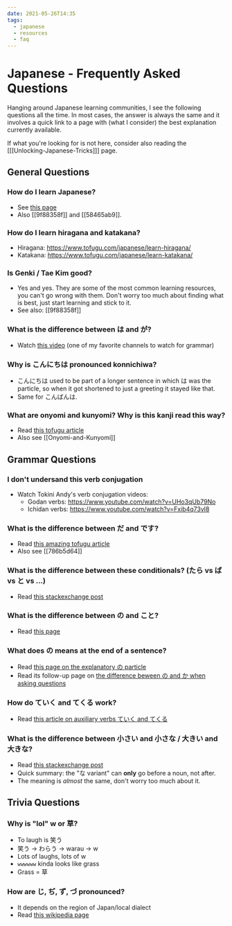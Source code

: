 ```yaml
---
date: 2021-05-26T14:35
tags:
  - japanese
  - resources
  - faq
---
```


# Japanese - Frequently Asked Questions

Hanging around Japanese learning communities, I see the following questions all
the time. In most cases, the answer is always the same and it involves a quick
link to a page with (what I consider) the best explanation currently available.

If what you're looking for is not here, consider also reading the
[[[Unlocking-Japanese-Tricks]]] page.

## General Questions

### How do I learn Japanese?

 * See [this page](https://github.com/EngJpDiscordExchange/Awesome-Japanese/blob/master/readme.md#beginner-guide)
 * Also [[9f88358f]] and [[58465ab9]].

### How do I learn hiragana and katakana?

 * Hiragana: https://www.tofugu.com/japanese/learn-hiragana/
 * Katakana: https://www.tofugu.com/japanese/learn-katakana/

### Is Genki / Tae Kim good?

 * Yes and yes. They are some of the most common learning resources, you can't
   go wrong with them. Don't worry too much about finding what is best, just
   start learning and stick to it.
 * See also: [[9f88358f]]

### What is the difference between は and が?

 * Watch [this video](https://youtu.be/FknmUij6ZIk) (one of my favorite channels to watch for grammar)

### Why is こんにちは pronounced konnichiwa?

 * こんにちは used to be part of a longer sentence in which は was the particle,
   so when it got shortened to just a greeting it stayed like that.
 * Same for こんばんは.

### What are onyomi and kunyomi? Why is this kanji read this way?

 * Read [this tofugu article](https://www.tofugu.com/japanese/onyomi-kunyomi/)
 * Also see [[Onyomi-and-Kunyomi]]


## Grammar Questions

### I don't undersand this verb conjugation

 * Watch Tokini Andy's verb conjugation videos:
   * Godan verbs: https://www.youtube.com/watch?v=UHo3qUb79No
   * Ichidan verbs: https://www.youtube.com/watch?v=Fxib4q73vl8

### What is the difference between だ and です?

 * Read [this amazing tofugu article](https://www.tofugu.com/japanese/da-vs-desu-in-real-life/)
 * Also see [[786b5d64]]

### What is the difference between these conditionals?  (たら vs ば vs と vs ...)

 * Read [this stackexchange post](https://japanese.stackexchange.com/questions/393/differences-among-%E3%81%9F%E3%82%89-%E3%81%AA%E3%82%89-%E3%82%93%E3%81%A0%E3%81%A3%E3%81%9F%E3%82%89-%E3%81%88%E3%81%B0-etc)

### What is the difference between の and こと?

 * Read [this page](https://www.wasabi-jpn.com/japanese-grammar/nominalizers-koto-and-no/)

### What does の means at the end of a sentence?

 * Read [this page on the explanatory の particle](https://www.wasabi-jpn.com/japanese-grammar/explanatory-noda/)
 * Read its follow-up page on [the difference beween の and か when asking questions](https://www.wasabi-jpn.com/japanese-grammar/question-markers/)

### How do ていく and てくる work?

 * Read [this article on auxiliary verbs ていく and てくる](https://www.wasabi-jpn.com/japanese-grammar/helping-verbs/)

### What is the difference between 小さい and 小さな / 大きい and 大きな?

 * Read [this stackexchange post](https://japanese.stackexchange.com/questions/6675/adjectives-functioning-both-as-%e3%82%a4-and-%e3%83%8a-adjective)
 * Quick summary: the "な variant" can **only** go before a noun, not after.
 * The meaning is *almost* the same, don't worry too much about it.

## Trivia Questions

### Why is "lol" w or 草?

 * To laugh is 笑う
 * 笑う -> わらう -> warau -> w
 * Lots of laughs, lots of w
 * `wwwwww` kinda looks like grass
 * Grass = 草

### How are じ, ぢ, ず, づ pronounced?

 * It depends on the region of Japan/local dialect
 * Read [this wikipedia page](https://en.wikipedia.org/wiki/Yotsugana)
